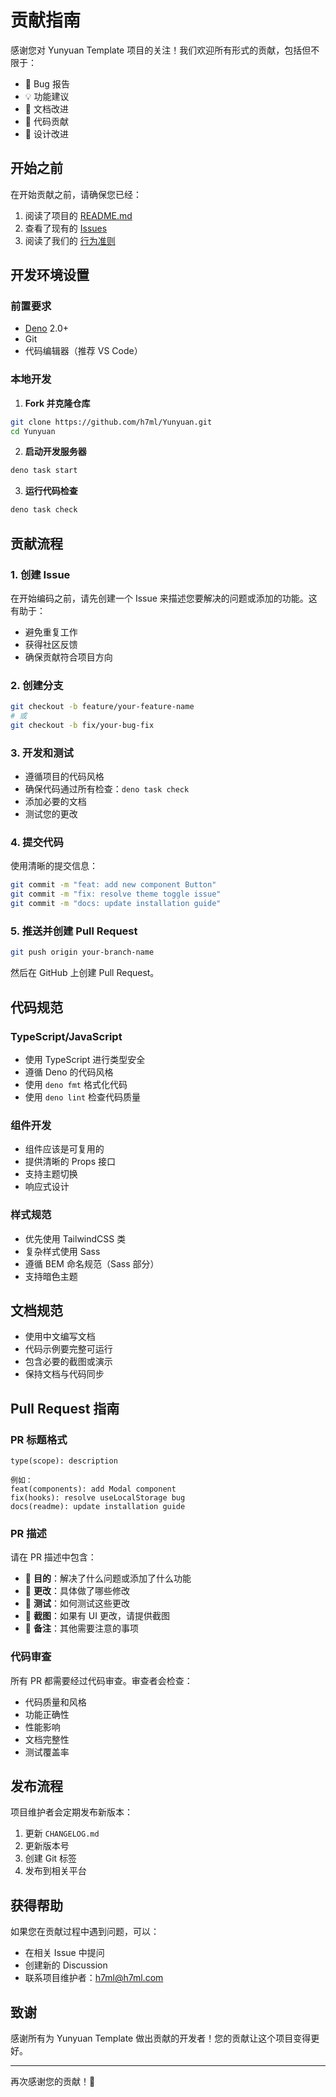 # 贡献指南

感谢您对 Yunyuan Template 项目的关注！我们欢迎所有形式的贡献，包括但不限于：

- 🐛 Bug 报告
- 💡 功能建议
- 📝 文档改进
- 🔧 代码贡献
- 🎨 设计改进

## 开始之前

在开始贡献之前，请确保您已经：

1. 阅读了项目的 [README.md](README.md)
2. 查看了现有的 [Issues](https://github.com/h7ml/Yunyuan/issues)
3. 阅读了我们的 [行为准则](CODE_OF_CONDUCT.md)

## 开发环境设置

### 前置要求

- [Deno](https://deno.land/) 2.0+
- Git
- 代码编辑器（推荐 VS Code）

### 本地开发

1. **Fork 并克隆仓库**

```bash
git clone https://github.com/h7ml/Yunyuan.git
cd Yunyuan
```

2. **启动开发服务器**

```bash
deno task start
```

3. **运行代码检查**

```bash
deno task check
```

## 贡献流程

### 1. 创建 Issue

在开始编码之前，请先创建一个 Issue 来描述您要解决的问题或添加的功能。这有助于：

- 避免重复工作
- 获得社区反馈
- 确保贡献符合项目方向

### 2. 创建分支

```bash
git checkout -b feature/your-feature-name
# 或
git checkout -b fix/your-bug-fix
```

### 3. 开发和测试

- 遵循项目的代码风格
- 确保代码通过所有检查：`deno task check`
- 添加必要的文档
- 测试您的更改

### 4. 提交代码

使用清晰的提交信息：

```bash
git commit -m "feat: add new component Button"
git commit -m "fix: resolve theme toggle issue"
git commit -m "docs: update installation guide"
```

### 5. 推送并创建 Pull Request

```bash
git push origin your-branch-name
```

然后在 GitHub 上创建 Pull Request。

## 代码规范

### TypeScript/JavaScript

- 使用 TypeScript 进行类型安全
- 遵循 Deno 的代码风格
- 使用 `deno fmt` 格式化代码
- 使用 `deno lint` 检查代码质量

### 组件开发

- 组件应该是可复用的
- 提供清晰的 Props 接口
- 支持主题切换
- 响应式设计

### 样式规范

- 优先使用 TailwindCSS 类
- 复杂样式使用 Sass
- 遵循 BEM 命名规范（Sass 部分）
- 支持暗色主题

## 文档规范

- 使用中文编写文档
- 代码示例要完整可运行
- 包含必要的截图或演示
- 保持文档与代码同步

## Pull Request 指南

### PR 标题格式

```
type(scope): description

例如：
feat(components): add Modal component
fix(hooks): resolve useLocalStorage bug
docs(readme): update installation guide
```

### PR 描述

请在 PR 描述中包含：

- 🎯 **目的**：解决了什么问题或添加了什么功能
- 🔧 **更改**：具体做了哪些修改
- 🧪 **测试**：如何测试这些更改
- 📸 **截图**：如果有 UI 更改，请提供截图
- 📝 **备注**：其他需要注意的事项

### 代码审查

所有 PR 都需要经过代码审查。审查者会检查：

- 代码质量和风格
- 功能正确性
- 性能影响
- 文档完整性
- 测试覆盖率

## 发布流程

项目维护者会定期发布新版本：

1. 更新 `CHANGELOG.md`
2. 更新版本号
3. 创建 Git 标签
4. 发布到相关平台

## 获得帮助

如果您在贡献过程中遇到问题，可以：

- 在相关 Issue 中提问
- 创建新的 Discussion
- 联系项目维护者：h7ml@h7ml.com

## 致谢

感谢所有为 Yunyuan Template 做出贡献的开发者！您的贡献让这个项目变得更好。

---

再次感谢您的贡献！🎉
